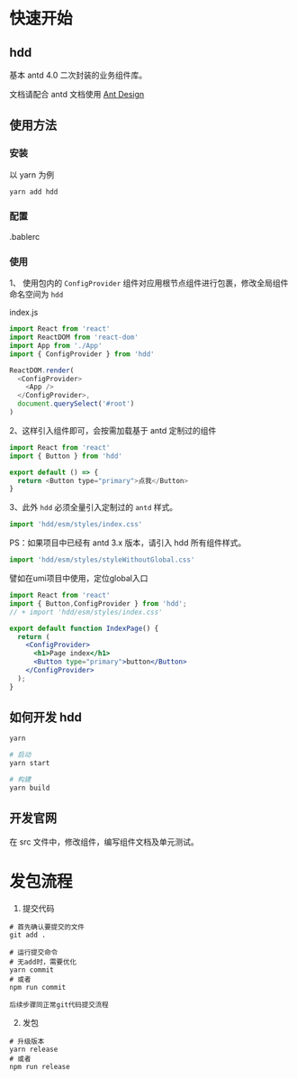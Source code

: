 # 快速开始

## hdd

基本 antd 4.0 二次封装的业务组件库。

文档请配合 antd 文档使用 [Ant Design](https://ant.design/components/overview-cn/)

## 使用方法

### 安装

以 yarn 为例

```sh
yarn add hdd
```

### 配置

.bablerc

### 使用

1、 使用包内的 `ConfigProvider` 组件对应用根节点组件进行包裹，修改全局组件命名空间为 `hdd`

index.js

```js
import React from 'react'
import ReactDOM from 'react-dom'
import App from './App'
import { ConfigProvider } from 'hdd'

ReactDOM.render(
  <ConfigProvider>
    <App />
  </ConfigProvider>,
  document.querySelect('#root')
)
```

2、这样引入组件即可，会按需加载基于 antd 定制过的组件

```js
import React from 'react'
import { Button } from 'hdd'

export default () => {
  return <Button type="primary">点我</Button>
}
```

3、此外 `hdd` 必须全量引入定制过的 `antd` 样式。

```js
import 'hdd/esm/styles/index.css'
```

PS：如果项目中已经有 antd 3.x 版本，请引入 hdd 所有组件样式。

```js
import 'hdd/esm/styles/styleWithoutGlobal.css'
```

譬如在umi项目中使用，定位global入口
```jsx
import React from 'react'
import { Button,ConfigProvider } from 'hdd';
// + import 'hdd/esm/styles/index.css'

export default function IndexPage() {
  return (
    <ConfigProvider>
      <h1>Page index</h1>
      <Button type="primary">button</Button>
    </ConfigProvider>
  );
}
```

## 如何开发 hdd

```sh
yarn

# 启动
yarn start

# 构建
yarn build
```

## 开发官网

在 src 文件中，修改组件，编写组件文档及单元测试。

# 发包流程

1. 提交代码

```shell
# 首先确认要提交的文件
git add .

# 运行提交命令
# 无add时，需要优化
yarn commit
# 或者
npm run commit

后续步骤同正常git代码提交流程

```

2. 发包

```shell
# 升级版本
yarn release
# 或者
npm run release
```
